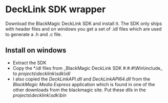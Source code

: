 
# DeckLink SDK wrapper

Download the BlackMagic DeckLink SDK and install it. The SDK only
ships with header files and on windows you get a set of .idl files
which are used to generate a .h and .c file. 

## Install on windows

 - Extract the SDK
 - Copy the *.idl files from _BlackMagic DeckLink SDK #.#.#\Win\include\_ 
   to _projects\decklink\sdk\idl_
 - I also copied the _DeckLinkAPI.dll_ and _DeckLinkAPI64.dll_ from the 
   _BlackMagic Media Express_ application which is found in one of the 
   other downloads from the blackmagic site. Put these dlls in the 
   _projects\decklink\sdk\bin_